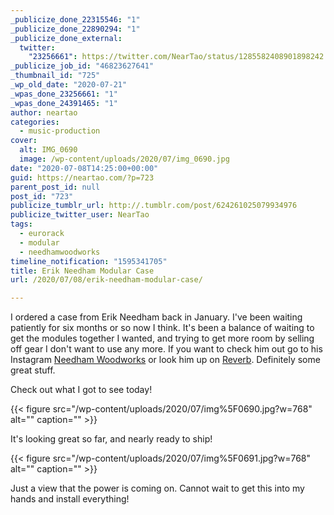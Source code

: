 ```yaml
---
_publicize_done_22315546: "1"
_publicize_done_22890294: "1"
_publicize_done_external:
  twitter:
    "23256661": https://twitter.com/NearTao/status/1285582408901898242
_publicize_job_id: "46823627641"
_thumbnail_id: "725"
_wp_old_date: "2020-07-21"
_wpas_done_23256661: "1"
_wpas_done_24391465: "1"
author: neartao
categories:
  - music-production
cover:
  alt: IMG_0690
  image: /wp-content/uploads/2020/07/img_0690.jpg
date: "2020-07-08T14:25:00+00:00"
guid: https://neartao.com/?p=723
parent_post_id: null
post_id: "723"
publicize_tumblr_url: http://.tumblr.com/post/624261025079934976
publicize_twitter_user: NearTao
tags:
  - eurorack
  - modular
  - needhamwoodworks
timeline_notification: "1595341705"
title: Erik Needham Modular Case
url: /2020/07/08/erik-needham-modular-case/

---
```

I ordered a case from Erik Needham back in January. I've been waiting patiently for six months or so now I think. It's been a balance of waiting to get the modules together I wanted, and trying to get more room by selling off gear I don't want to use any more. If you want to check him out go to his Instagram [Needham Woodworks](https://www.instagram.com/needhamwoodworks/) or look him up on [Reverb](https://reverb.com/marketplace?query=Needham%20woodworks). Definitely some great stuff.

Check out what I got to see today!

{{< figure src="/wp-content/uploads/2020/07/img%5F0690.jpg?w=768" alt="" caption="" >}}

It's looking great so far, and nearly ready to ship!

{{< figure src="/wp-content/uploads/2020/07/img%5F0691.jpg?w=768" alt="" caption="" >}}

Just a view that the power is coming on. Cannot wait to get this into my hands and install everything!
